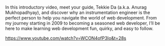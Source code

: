 In this introductory video, meet your guide, Tekkie Da (a.k.a. Anurag Mukhopadhyay), and discover why an instrumentation engineer is the perfect person to help you navigate the world of web development.
From my journey starting in 2009 to becoming a seasoned web developer, I’ll be here to make learning web development fun, quirky, and easy to follow.

https://www.youtube.com/watch?v=WCON4ofP3Io&t=28s
